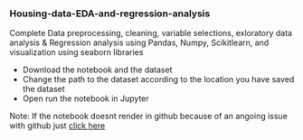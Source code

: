 
### Housing-data-EDA-and-regression-analysis
Complete Data preprocessing, cleaning, variable selections, exloratory data analysis &amp; Regression analysis using Pandas, Numpy, Scikitlearn, and visualization using seaborn libraries

* Download the notebook and the dataset
* Change the path to the dataset according to the location you have saved the dataset
* Open run the notebook in Jupyter

Note: If the notebook doesnt render in github because of an angoing issue with github just [click here](https://nbviewer.jupyter.org/github/naikshubham14/Machine-learning-and-data-analytics/blob/main/Housing%20Data%20Regression%20Analysis/Housing%20Data%20Complete%20EDA%20and%20Regression%20Analysis.ipynb)
